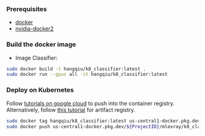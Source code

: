 ### Prerequisites
* [docker](https://docs.docker.com/engine/install/ubuntu/)
* [nvidia-docker2](https://docs.nvidia.com/datacenter/cloud-native/container-toolkit/install-guide.html#docker)
### Build the docker image
* Image Classifier: 
```bash
sudo docker build -t hangqiu/k8_classifier:latest .
sudo docker run --gpus all -it hangqiu/k8_classifier:latest
```
### Deploy on Kubernetes
Follow [tutorials on google cloud](https://cloud.google.com/community/tutorials/kubernetes-ml-ops) to push into the container registry. Alternatively, follow [this tutorial](https://cloud.google.com/artifact-registry/docs/docker/quickstart) for artifact registry.
```bash
sudo docker tag hangqiu/k8_classifier:latest us-central1-docker.pkg.dev/${ProjectID}/mlexray/k8_classifier:latest
sudo docker push us-central1-docker.pkg.dev/${ProjectID}/mlexray/k8_classifier:latest
```
